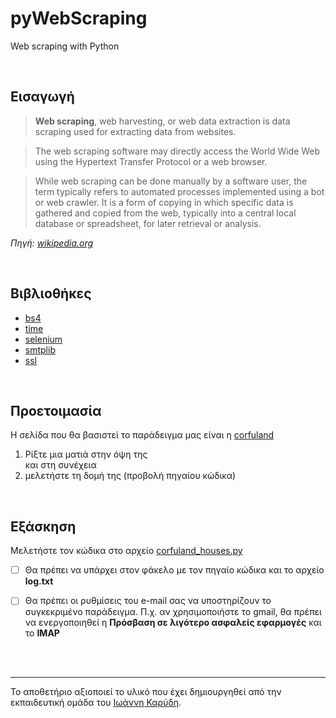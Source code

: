 # pyWebScraping

Web scraping with Python

<br>


## Εισαγωγή

> **Web scraping**, web harvesting, or web data extraction is data scraping used for extracting data from websites. 

> The web scraping software may directly access the World Wide Web using the Hypertext Transfer Protocol or a web browser. 

> While web scraping can be done manually by a software user, the term typically refers to automated processes implemented using a bot or web crawler. It is a form of copying in which specific data is gathered and copied from the web, typically into a central local database or spreadsheet, for later retrieval or analysis. 

*Πηγή: [wikipedia.org](https://en.wikipedia.org/wiki/Web_scraping)*

<br>




## Βιβλιοθήκες
* [bs4](https://pypi.org/project/bs4/)
* [time](https://docs.python.org/3/library/time.html)
* [selenium](https://www.selenium.dev/)
* [smtplib](https://docs.python.org/3/library/smtplib.html)
* [ssl](https://docs.python.org/3/library/ssl.html)


<br>


## Προετοιμασία
Η σελίδα που θα βασιστεί το παράδειγμα μας είναι η  [corfuland](http://www.corfuland.gr/el/mikres-aggelies-kerkyra/aggelies-enoikiasis-katoikiwn-stin-kerkyra)
1. Ρίξτε μια ματιά στην όψη της
<br>και στη συνέχεια
2. μελετήστε τη δομή της (προβολή πηγαίου κώδικα)


<br>


## Εξάσκηση

Μελετήστε τον κώδικα στο αρχείο [corfuland_houses.py](/source_code/corfuland_houses.py)
- [ ] Θα πρέπει να υπάρχει στον φάκελο με τον πηγαίο κώδικα και το αρχείο **log.txt**
- [ ] Θα πρέπει οι ρυθμίσεις του e-mail σας να υποστηρίζουν το συγκεκριμένο παράδειγμα. Π.χ. αν χρησιμοποιήστε το gmail, θα πρέπει να ενεργοποιηθεί η **Πρόσβαση σε λιγότερο ασφαλείς εφαρμογές** και το **ΙΜΑΡ**


<br>
<br>

---

Το αποθετήριο αξιοποιεί το υλικό που έχει δημιουργηθεί από την εκπαιδευτική ομάδα του [Ιωάννη Καρύδη](https://github.com/ioanniskarydis).
